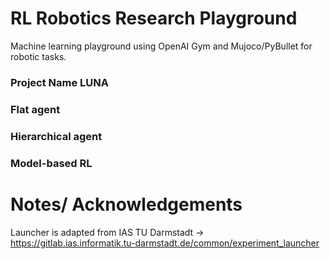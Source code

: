 # RL Robotics Research Playground

Machine learning playground using OpenAI Gym and Mujoco/PyBullet for robotic tasks.

### Project Name LUNA
### Flat agent
### Hierarchical agent
### Model-based RL

# Notes/ Acknowledgements
Launcher is adapted from IAS TU Darmstadt -> https://gitlab.ias.informatik.tu-darmstadt.de/common/experiment_launcher